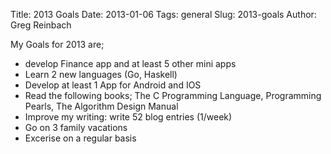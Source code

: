 Title: 2013 Goals
Date: 2013-01-06
Tags: general
Slug: 2013-goals
Author: Greg Reinbach

My Goals for 2013 are;

- develop Finance app and at least 5 other mini apps
- Learn 2 new languages (Go, Haskell)
- Develop at least 1 App for Android and IOS
- Read the following books; The C Programming Language, Programming Pearls, The Algorithm Design Manual
- Improve my writing: write 52 blog entries (1/week)
- Go on 3 family vacations
- Excerise on a regular basis
